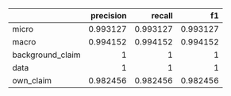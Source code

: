 |                  |   precision |   recall |       f1 |
|:-----------------|------------:|---------:|---------:|
| micro            |    0.993127 | 0.993127 | 0.993127 |
| macro            |    0.994152 | 0.994152 | 0.994152 |
| background_claim |    1        | 1        | 1        |
| data             |    1        | 1        | 1        |
| own_claim        |    0.982456 | 0.982456 | 0.982456 |